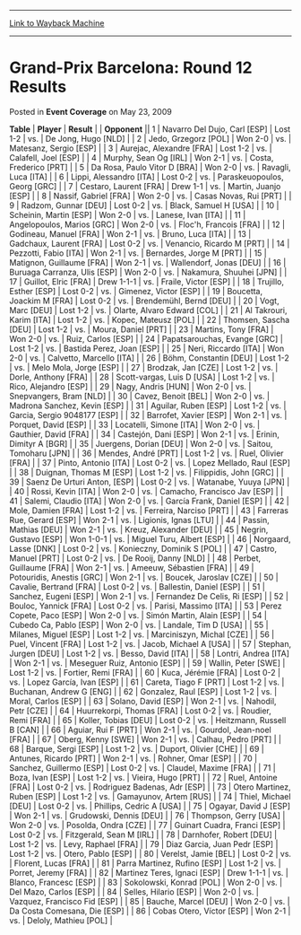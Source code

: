 
---
[Link to Wayback Machine](https://web.archive.org/web/20211019060954/https://magic.wizards.com/en/articles/archive/event-coverage/grand-prix-barcelona-round-12-results-2009-05-23)

[_metadata_:description]:- "TablePlayerResult Opponent 1Navarro Del Dujo, Carl [ESP]Lost 1-2vs.De Jong, Hugo [NLD] 2Jedo, Grzegorz [POL]Won 2-0vs.Matesanz, Sergio [ESP] 3Aurejac, Alexandre [FRA]Lost 1-2vs.Calafell, Joel [ESP] 4Murphy, Sean Og [IRL]Won 2-1vs.Costa, Frederico [PRT] 5Da Rosa, Paulo Vitor D [BRA]Won 2-0vs.Ravagli, Luca [ITA] 6Lippi, Alessandro [ITA]Lost 0-2vs.Paraskeuopoulos, Georg [GRC]"
[_metadata_:generator]:- "Drupal 7 (http://drupal.org)"
[_metadata_:node]:- "443781"
[_metadata_:publish_date]:- "2009-05-23"
[_metadata_:source]:- "div-main-content"
[_metadata_:title]:- "Grand-Prix Barcelona: Round 12 Results"
[_metadata_:wayback_capture_timestamp]:- "2021-10-19 06:09:54"
[_metadata_:wayback_raw_url]:- "https://web.archive.org/web/20211019060954id_/https://magic.wizards.com/en/articles/archive/event-coverage/grand-prix-barcelona-round-12-results-2009-05-23"
[_metadata_:wayback_url]:- "https://magic.wizards.com/en/articles/archive/event-coverage/grand-prix-barcelona-round-12-results-2009-05-23"
---


Grand-Prix Barcelona: Round 12 Results
======================================



 Posted in **Event Coverage**
 on May 23, 2009 












 **Table** | **Player** | **Result** |  | **Opponent** ||  1 | Navarro Del Dujo, Carl [ESP] | Lost 1-2 | vs. | De Jong, Hugo [NLD] |
|  2 | Jedo, Grzegorz [POL] | Won 2-0 | vs. | Matesanz, Sergio [ESP] |
|  3 | Aurejac, Alexandre [FRA] | Lost 1-2 | vs. | Calafell, Joel [ESP] |
|  4 | Murphy, Sean Og [IRL] | Won 2-1 | vs. | Costa, Frederico [PRT] |
|  5 | Da Rosa, Paulo Vitor D [BRA] | Won 2-0 | vs. | Ravagli, Luca [ITA] |
|  6 | Lippi, Alessandro [ITA] | Lost 0-2 | vs. | Paraskeuopoulos, Georg [GRC] |
|  7 | Cestaro, Laurent [FRA] | Drew 1-1 | vs. | Martin, Juanjo [ESP] |
|  8 | Nassif, Gabriel [FRA] | Won 2-0 | vs. | Casas Novas, Rui [PRT] |
|  9 | Radzom, Gunnar [DEU] | Lost 0-2 | vs. | Black, Samuel H [USA] |
|  10 | Scheinin, Martin [ESP] | Won 2-0 | vs. | Lanese, Ivan [ITA] |
|  11 | Angelopoulos, Marios [GRC] | Won 2-0 | vs. | Floc'h, Francois [FRA] |
|  12 | Godineau, Manuel [FRA] | Won 2-1 | vs. | Bruno, Luca [ITA] |
|  13 | Gadchaux, Laurent [FRA] | Lost 0-2 | vs. | Venancio, Ricardo M [PRT] |
|  14 | Pezzotti, Fabio [ITA] | Won 2-1 | vs. | Bernardes, Jorge M [PRT] |
|  15 | Matignon, Guillaume [FRA] | Won 2-1 | vs. | Wallendorf, Jonas [DEU] |
|  16 | Buruaga Carranza, Ulis [ESP] | Won 2-0 | vs. | Nakamura, Shuuhei [JPN] |
|  17 | Guillot, Elric [FRA] | Drew 1-1-1 | vs. | Fraile, Victor [ESP] |
|  18 | Trujillo, Esther [ESP] | Lost 0-2 | vs. | Gimenez, Victor [ESP] |
|  19 | Boucetta, Joackim M [FRA] | Lost 0-2 | vs. | Brendemühl, Bernd [DEU] |
|  20 | Vogt, Marc [DEU] | Lost 1-2 | vs. | Olarte, Alvaro Edward [COL] |
|  21 | Al Takrouri, Karim [ITA] | Lost 1-2 | vs. | Kopec, Mateusz [POL] |
|  22 | Thomsen, Sascha [DEU] | Lost 1-2 | vs. | Moura, Daniel [PRT] |
|  23 | Martins, Tony [FRA] | Won 2-0 | vs. | Ruiz, Carlos [ESP] |
|  24 | Papatsarouchas, Evange [GRC] | Lost 1-2 | vs. | Bastida Perez, Joan [ESP] |
|  25 | Neri, Riccardo [ITA] | Won 2-0 | vs. | Calvetto, Marcello [ITA] |
|  26 | Böhm, Constantin [DEU] | Lost 1-2 | vs. | Melo Mola, Jorge [ESP] |
|  27 | Brodzak, Jan [CZE] | Lost 1-2 | vs. | Dorle, Anthony [FRA] |
|  28 | Scott-vargas, Luis D [USA] | Lost 1-2 | vs. | Rico, Alejandro [ESP] |
|  29 | Nagy, Andris [HUN] | Won 2-0 | vs. | Snepvangers, Bram [NLD] |
|  30 | Cavez, Benoit [BEL] | Won 2-0 | vs. | Madrona Sanchez, Kevin [ESP] |
|  31 | Aguilar, Ruben [ESP] | Lost 1-2 | vs. | Garcia, Sergio 9048177 [ESP] |
|  32 | Barrofet, Xavier [ESP] | Won 2-1 | vs. | Porquet, David [ESP] |
|  33 | Locatelli, Simone [ITA] | Won 2-0 | vs. | Gauthier, David [FRA] |
|  34 | Castejón, Dani [ESP] | Won 2-1 | vs. | Erinin, Dimityr A [BGR] |
|  35 | Juergens, Dorian [DEU] | Won 2-0 | vs. | Saitou, Tomoharu [JPN] |
|  36 | Mendes, André [PRT] | Lost 1-2 | vs. | Ruel, Olivier [FRA] |
|  37 | Pinto, Antonio [ITA] | Lost 0-2 | vs. | Lopez Mellado, Raul [ESP] |
|  38 | Duignan, Thomas M [ESP] | Lost 1-2 | vs. | Filippidis, John [GRC] |
|  39 | Saenz De Urturi Anton, [ESP] | Lost 0-2 | vs. | Watanabe, Yuuya [JPN] |
|  40 | Rossi, Kevin [ITA] | Won 2-0 | vs. | Camacho, Francisco Jav [ESP] |
|  41 | Salemi, Claudio [ITA] | Won 2-0 | vs. | García Frank, Daniel [ESP] |
|  42 | Mole, Damien [FRA] | Lost 1-2 | vs. | Ferreira, Narciso [PRT] |
|  43 | Farreras Rue, Gerard [ESP] | Won 2-1 | vs. | Ligionis, Ignas [LTU] |
|  44 | Passin, Mathias [DEU] | Won 2-1 | vs. | Kreuz, Alexander [DEU] |
|  45 | Negrin, Gustavo [ESP] | Won 1-0-1 | vs. | Miguel Turu, Albert [ESP] |
|  46 | Norgaard, Lasse [DNK] | Lost 0-2 | vs. | Konieczny, Dominik S [POL] |
|  47 | Castro, Manuel [PRT] | Lost 0-2 | vs. | De Rooij, Danny [NLD] |
|  48 | Perbet, Guillaume [FRA] | Won 2-1 | vs. | Ameeuw, Sébastien [FRA] |
|  49 | Potouridis, Anestis [GRC] | Won 2-1 | vs. | Boucek, Jaroslav [CZE] |
|  50 | Cavalie, Bertrand [FRA] | Lost 0-2 | vs. | Ballestin, Daniel [ESP] |
|  51 | Sanchez, Eugeni [ESP] | Won 2-1 | vs. | Fernandez De Celis, Ri [ESP] |
|  52 | Bouloc, Yannick [FRA] | Lost 0-2 | vs. | Parisi, Massimo [ITA] |
|  53 | Perez Copete, Paco [ESP] | Won 2-0 | vs. | Simón Martin, Alain [ESP] |
|  54 | Cubedo Ca, Pablo [ESP] | Won 2-0 | vs. | Landale, Tim D [USA] |
|  55 | Milanes, Miguel [ESP] | Lost 1-2 | vs. | Marciniszyn, Michal [CZE] |
|  56 | Puel, Vincent [FRA] | Lost 1-2 | vs. | Jacob, Michael A [USA] |
|  57 | Stephan, Jurgen [DEU] | Lost 1-2 | vs. | Besso, David [ITA] |
|  58 | Lontri, Andrea [ITA] | Won 2-1 | vs. | Meseguer Ruiz, Antonio [ESP] |
|  59 | Wallin, Peter [SWE] | Lost 1-2 | vs. | Fortier, Remi [FRA] |
|  60 | Kuca, Jérémie [FRA] | Lost 0-2 | vs. | Lopez García, Ivan [ESP] |
|  61 | Careta, Tiago F [PRT] | Lost 1-2 | vs. | Buchanan, Andrew G [ENG] |
|  62 | Gonzalez, Raul [ESP] | Lost 1-2 | vs. | Moral, Carlos [ESP] |
|  63 | Solano, David [ESP] | Won 2-1 | vs. | Nahodil, Petr [CZE] |
|  64 | Huurrekorpi, Thomas [FRA] | Lost 0-2 | vs. | Roudier, Remi [FRA] |
|  65 | Koller, Tobias [DEU] | Lost 0-2 | vs. | Heitzmann, Russell B [CAN] |
|  66 | Aguiar, Rui F [PRT] | Won 2-1 | vs. | Gourdol, Jean-noel [FRA] |
|  67 | Oberg, Kenny [SWE] | Won 2-1 | vs. | Calhau, Pedro [PRT] |
|  68 | Barque, Sergi [ESP] | Lost 1-2 | vs. | Duport, Olivier [CHE] |
|  69 | Antunes, Ricardo [PRT] | Won 2-1 | vs. | Rohner, Omar [ESP] |
|  70 | Sanchez, Guillermo [ESP] | Lost 0-2 | vs. | Claudel, Maxime [FRA] |
|  71 | Boza, Ivan [ESP] | Lost 1-2 | vs. | Vieira, Hugo [PRT] |
|  72 | Ruel, Antoine [FRA] | Lost 0-2 | vs. | Rodriguez Badenas, Adr [ESP] |
|  73 | Otero Martinez, Ruben [ESP] | Lost 1-2 | vs. | Gamayunov, Artem [RUS] |
|  74 | Thiel, Michael [DEU] | Lost 0-2 | vs. | Phillips, Cedric A [USA] |
|  75 | Ogayar, David J [ESP] | Won 2-1 | vs. | Grudowski, Dennis [DEU] |
|  76 | Thompson, Gerry [USA] | Won 2-0 | vs. | Posolda, Ondra [CZE] |
|  77 | Guinart Cuadra, Franci [ESP] | Lost 0-2 | vs. | Fitzgerald, Sean M [IRL] |
|  78 | Darnhofer, Robert [DEU] | Lost 1-2 | vs. | Levy, Raphael [FRA] |
|  79 | Diaz Garcia, Juan Pedr [ESP] | Lost 1-2 | vs. | Otero, Pablo [ESP] |
|  80 | Verelst, Jamie [BEL] | Lost 0-2 | vs. | Florent, Lucas [FRA] |
|  81 | Parra Martinez, Rufino [ESP] | Lost 1-2 | vs. | Porret, Jeremy [FRA] |
|  82 | Martinez Teres, Ignaci [ESP] | Drew 1-1-1 | vs. | Blanco, Francesc [ESP] |
|  83 | Sokolowski, Konrad [POL] | Won 2-0 | vs. | Del Mazo, Carlos [ESP] |
|  84 | Selles, Hilario [ESP] | Won 2-0 | vs. | Vazquez, Francisco Fid [ESP] |
|  85 | Bauche, Marcel [DEU] | Won 2-0 | vs. | Da Costa Comesana, Die [ESP] |
|  86 | Cobas Otero, Víctor [ESP] | Won 2-1 | vs. | Deloly, Mathieu [POL] |







